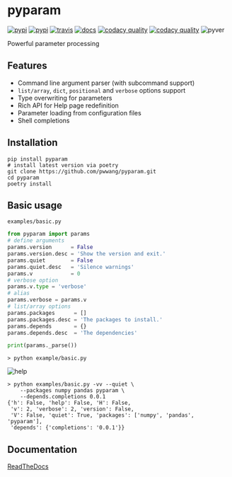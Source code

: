 # pyparam
[![pypi][1]][2] [![pypi][10]][11] [![travis][3]][4] [![docs][18]][19] [![codacy quality][5]][6] [![codacy quality][7]][6] ![pyver][8]

Powerful parameter processing

## Features
- Command line argument parser (with subcommand support)
- `list/array`, `dict`, `positional` and `verbose` options support
- Type overwriting for parameters
- Rich API for Help page redefinition
- Parameter loading from configuration files
- Shell completions

## Installation
```shell
pip install pyparam
# install latest version via poetry
git clone https://github.com/pwwang/pyparam.git
cd pyparam
poetry install
```

## Basic usage

`examples/basic.py`
```python
from pyparam import params
# define arguments
params.version      = False
params.version.desc = 'Show the version and exit.'
params.quiet        = False
params.quiet.desc   = 'Silence warnings'
params.v            = 0
# verbose option
params.v.type = 'verbose'
# alias
params.verbose = params.v
# list/array options
params.packages      = []
params.packages.desc = 'The packages to install.'
params.depends       = {}
params.depends.desc  = 'The dependencies'

print(params._parse())
```
```shell
> python example/basic.py
```
![help][9]

```shell
> python examples/basic.py -vv --quiet \
	--packages numpy pandas pyparam \
	--depends.completions 0.0.1
{'h': False, 'help': False, 'H': False,
 'v': 2, 'verbose': 2, 'version': False,
 'V': False, 'quiet': True, 'packages': ['numpy', 'pandas', 'pyparam'],
 'depends': {'completions': '0.0.1'}}
```

## Documentation
[ReadTheDocs][19]


[1]: https://img.shields.io/pypi/v/pyparam.svg?style=flat-square
[2]: https://pypi.org/project/pyparam/
[3]: https://img.shields.io/travis/pwwang/pyparam.svg?style=flat-square
[4]: https://travis-ci.org/pwwang/pyparam
[5]: https://img.shields.io/codacy/grade/a34b1afaccf84019a6b138d40932d566.svg?style=flat-square
[6]: https://app.codacy.com/project/pwwang/pyparam/dashboard
[7]: https://img.shields.io/codacy/coverage/a34b1afaccf84019a6b138d40932d566.svg?style=flat-square
[8]: https://img.shields.io/pypi/pyversions/pyparam.svg?style=flat-square
[9]: https://raw.githubusercontent.com/pwwang/pyparam/master/docs/static/help.png
[10]: https://img.shields.io/github/tag/pwwang/pyparam.svg?style=flat-square
[11]: https://github.com/pwwang/pyparam
[12]: https://raw.githubusercontent.com/pwwang/pyparam/master/docs/static/subcommand.png
[18]: https://img.shields.io/readthedocs/pyparam.svg?style=flat-square
[19]: https://pyparam.readthedocs.io/en/latest/
